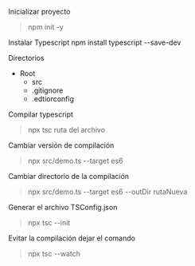 Inicializar proyecto 
> npm init -y

Instalar Typescript
npm install typescript --save-dev

Directorios
- Root
  - src
  - .gitignore
  - .edtiorconfig

Compilar typescript
> npx tsc ruta del archivo

Cambiar versión de compilación 
> npx src/demo.ts --target es6 

Cambiar directorio de la compilación 
> npx src/demo.ts --target es6 --outDir rutaNueva

Generar el archivo TSConfig.json
> npx tsc --init

Evitar la compilación dejar el comando 
> npx tsc --watch


